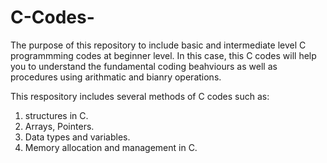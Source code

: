 # C-Codes-

The purpose of this repository to include basic and intermediate level C programmming codes at beginner level. 
In this case, this C codes will help you to understand the fundamental coding beahviours as well as procedures using arithmatic and bianry operations.

This respository includes several methods of C codes such as:

1. structures in C.
2. Arrays, Pointers.
3. Data types and variables.
4. Memory allocation and management in C. 
